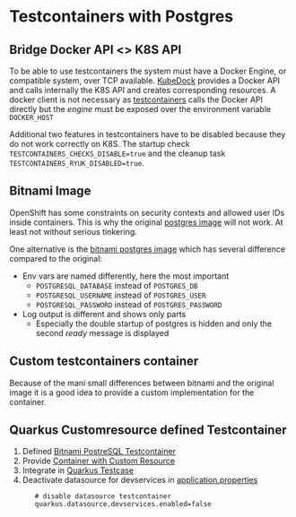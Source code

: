 # Testcontainers with Postgres

## Bridge Docker API <> K8S API 

To be able to use testcontainers the system must have a Docker Engine, or
compatible system, over TCP available. [KubeDock](https://github.com/joyrex2001/kubedock)
provides a Docker API and calls internally the K8S API and creates
corresponding resources. A docker client is not necessary as
[testcontainers](https://testcontainers.com) calls the Docker API directly but
the _engine_ must be exposed over the environment variable `DOCKER_HOST`

Additional two features in testcontainers have to be disabled because they do
not work correctly on K8S. The startup check `TESTCONTAINERS_CHECKS_DISABLE=true`
and the cleanup task `TESTCONTAINERS_RYUK_DISABLED=true`.


## Bitnami Image

OpenShift has some constraints on security contexts and allowed user IDs inside
containers. This is why the original [postgres image](https://hub.docker.com/_/postgres)
will not work. At least not without serious tinkering.

One alternative is the [bitnami postgres image](https://hub.docker.com/r/bitnami/postgresql)
which has several difference compared to the original:

* Env vars are named differently, here the most important
  * `POSTGRESQL_DATABASE` instead of `POSTGRES_DB`
  * `POSTGRESQL_USERNAME` instead of `POSTGRES_USER`
  * `POSTGRESQL_PASSWORD` instead of `POSTGRES_PASSWORD`
* Log output is different and shows only parts
  * Especially the double startup of postgres is hidden and only the second
    _ready_ message is displayed

## Custom testcontainers container

Because of the mani small differences between bitnami and the original image it
is a good idea to provide a custom implementation for the container.

## Quarkus Customresource defined Testcontainer

1) Defined [Bitnami PostreSQL Testcontainer](quarkus-testcontainers/src/test/java/com/baloise/codecamp/quarkus/BitnamiPostgreSQLContainer.java)
2) Provide [Container with Custom Resource](quarkus-testcontainers/src/test/java/com/baloise/codecamp/quarkus/MyPostgresTestResource.java)
3) Integrate in [Quarkus Testcase](quarkus-testcontainers/src/test/java/com/baloise/codecamp/quarkus/GreetingResourceTest.java)
4) Deactivate datasource for devservices in [application.properties](quarkus-testcontainers/src/main/resources/application.properties)
    ```properties
       # disable datasource testcontainer
       quarkus.datasource.devservices.enabled=false
    ```

